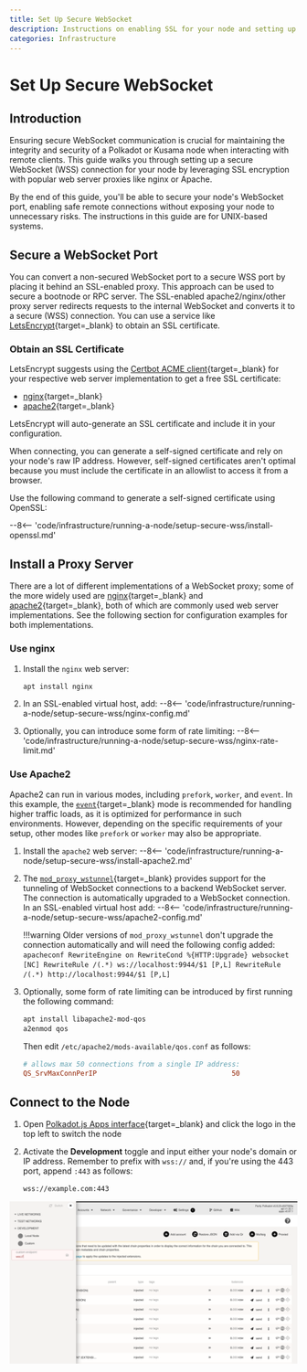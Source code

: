 ```yaml
---
title: Set Up Secure WebSocket
description: Instructions on enabling SSL for your node and setting up a secure WebSocket proxy server using nginx for remote connections.
categories: Infrastructure
---
```


# Set Up Secure WebSocket

## Introduction

Ensuring secure WebSocket communication is crucial for maintaining the integrity and security of a Polkadot or Kusama node when interacting with remote clients. This guide walks you through setting up a secure WebSocket (WSS) connection for your node by leveraging SSL encryption with popular web server proxies like nginx or Apache.

By the end of this guide, you'll be able to secure your node's WebSocket port, enabling safe remote connections without exposing your node to unnecessary risks. The instructions in this guide are for UNIX-based systems.

## Secure a WebSocket Port

You can convert a non-secured WebSocket port to a secure WSS port by placing it behind an SSL-enabled proxy. This approach can be used to secure a bootnode or RPC server. The SSL-enabled apache2/nginx/other proxy server redirects requests to the internal WebSocket and converts it to a secure (WSS) connection. You can use a service like [LetsEncrypt](https://letsencrypt.org/){target=\_blank} to obtain an SSL certificate.

### Obtain an SSL Certificate

LetsEncrypt suggests using the [Certbot ACME client](https://letsencrypt.org/getting-started/#with-shell-access/){target=\_blank} for your respective web server implementation to get a free SSL certificate:

- [nginx](https://certbot.eff.org/instructions?ws=nginx&os=ubuntufocal){target=\_blank}
- [apache2](https://certbot.eff.org/instructions?ws=apache&os=ubuntufocal){target=\_blank}
 
LetsEncrypt will auto-generate an SSL certificate and include it in your configuration.

When connecting, you can generate a self-signed certificate and rely on your node's raw IP address. However, self-signed certificates aren't optimal because you must include the certificate in an allowlist to access it from a browser.

Use the following command to generate a self-signed certificate using OpenSSL:

--8<-- 'code/infrastructure/running-a-node/setup-secure-wss/install-openssl.md'

## Install a Proxy Server

There are a lot of different implementations of a WebSocket proxy; some of the more widely used are [nginx](https://www.f5.com/go/product/welcome-to-nginx){target=\_blank} and [apache2](https://httpd.apache.org/){target=\_blank}, both of which are commonly used web server implementations. See the following section for configuration examples for both implementations.

### Use nginx

1. Install the `nginx` web server: 
    ```bash
    apt install nginx
    ```

2. In an SSL-enabled virtual host, add:
    --8<-- 'code/infrastructure/running-a-node/setup-secure-wss/nginx-config.md'

3. Optionally, you can introduce some form of rate limiting:
    --8<-- 'code/infrastructure/running-a-node/setup-secure-wss/nginx-rate-limit.md'

### Use Apache2

Apache2 can run in various modes, including `prefork`, `worker`, and `event`. In this example, the [`event`](https://httpd.apache.org/docs/2.4/mod/event.html){target=\_blank} mode is recommended for handling higher traffic loads, as it is optimized for performance in such environments. However, depending on the specific requirements of your setup, other modes like `prefork` or `worker` may also be appropriate.

1. Install the `apache2` web server:
    --8<-- 'code/infrastructure/running-a-node/setup-secure-wss/install-apache2.md'

2. The [`mod_proxy_wstunnel`](https://httpd.apache.org/docs/2.4/mod/mod_proxy_wstunnel.html){target=\_blank} provides support for the tunneling of WebSocket connections to a backend WebSocket server. The connection is automatically upgraded to a WebSocket connection. In an SSL-enabled virtual host add:
    --8<-- 'code/infrastructure/running-a-node/setup-secure-wss/apache2-config.md'

    !!!warning 
        Older versions of `mod_proxy_wstunnel` don't upgrade the connection automatically and will need the following config added:
        ```apacheconf
        RewriteEngine on
        RewriteCond %{HTTP:Upgrade} websocket [NC]
        RewriteRule /(.*) ws://localhost:9944/$1 [P,L]
        RewriteRule /(.*) http://localhost:9944/$1 [P,L]
        ```

3. Optionally, some form of rate limiting can be introduced by first running the following command:

    ```bash
    apt install libapache2-mod-qos
    a2enmod qos
    ```

    Then edit `/etc/apache2/mods-available/qos.conf` as follows:

    ```conf
    # allows max 50 connections from a single IP address:
    QS_SrvMaxConnPerIP                                 50
    ```

## Connect to the Node

1. Open [Polkadot.js Apps interface](https://polkadot.js.org/apps){target=\_blank} and click the logo in the top left to switch the node
2. Activate the **Development** toggle and input either your node's domain or IP address. Remember to prefix with `wss://` and, if you're using the 443 port, append `:443` as follows:

    ```bash
    wss://example.com:443
    ```

![A sync-in-progress chain connected to Polkadot.js UI](/images/infrastructure/running-a-validator/running-a-node/setup-secure-wss/setup-secure-wss-1.webp)